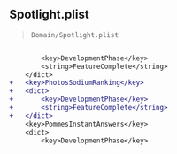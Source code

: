 ## Spotlight.plist

> `Domain/Spotlight.plist`

```diff

 		<key>DevelopmentPhase</key>
 		<string>FeatureComplete</string>
 	</dict>
+	<key>PhotosSodiumRanking</key>
+	<dict>
+		<key>DevelopmentPhase</key>
+		<string>FeatureComplete</string>
+	</dict>
 	<key>PommesInstantAnswers</key>
 	<dict>
 		<key>DevelopmentPhase</key>

```
